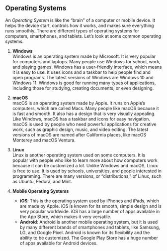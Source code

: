 ## Operating Systems

An *Operating System* is like the “brain” of a computer or mobile device. It helps the device start, controls how it works, and makes sure everything runs smoothly. There are different types of operating systems for computers, smartphones, and tablets. Let’s look at some common operating systems.

1. **Windows**  
   Windows is an operating system made by Microsoft. It is very popular for computers and laptops. Many people use Windows for school, work, and playing games. Windows has a user-friendly interface, which means it is easy to use. It uses icons and a taskbar to help people find and open programs. The latest versions of Windows are Windows 10 and Windows 11. Windows is good for running many types of applications, including those for studying, creating documents, or even designing.

2. **macOS**  
   macOS is an operating system made by Apple. It runs on Apple’s computers, which are called Macs. Many people like macOS because it is fast and smooth. It also has a design that is very visually appealing. Like Windows, macOS has a taskbar and icons for easy navigation. macOS is used by people who need powerful applications for creative work, such as graphic design, music, and video editing. The latest versions of macOS are named after California places, like macOS Monterey and macOS Ventura.

3. **Linux**  
   Linux is another operating system used on some computers. It is popular with people who like to learn more about how computers work because it can be customized a lot. Unlike Windows and macOS, Linux is free to use. It is used by schools, universities, and people interested in programming. There are many versions, or “distributions,” of Linux, such as Ubuntu, Fedora, and Mint.

4. **Mobile Operating Systems**  
   - **iOS**: This is the operating system used by iPhones and iPads, which are made by Apple. iOS is known for its smooth, simple design and is very popular worldwide. iOS has a large number of apps available in the App Store, which makes it very versatile.
   - **Android**: Android is another mobile operating system, but it is used by many different brands of smartphones and tablets, like Samsung, LG, and Google Pixel. Android is known for its flexibility and the ability to be customized. The Google Play Store has a huge number of apps available for Android devices.
